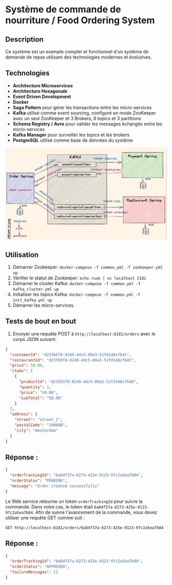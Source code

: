 # Système de commande de nourriture / Food Ordering System

## Description

Ce système est un exemple complet et fonctionnel d'un système de demande de repas utilisant des technologies modernes et évolutives.

## Technologies

- **Architecture Microservices**
- **Architecture Hexagonale**
- **Event Driven Development**
- **Docker**
- **Saga Pattern** pour gérer les transactions entre les micro-services
- **Kafka** utilisé comme event sourcing, configuré en mode ZooKeeper avec un seul ZooKeeper et 3 Brokers, 6 topics et 3 partitions
- **Schema Registry / Avro** pour valider les messages échangés entre les micro-services
- **Kafka Manager** pour surveiller les topics et les brokers
- **PostgreSQL** utilisé comme base de données du système

![Architecture de l'application](https://raw.githubusercontent.com/selbokhari/food-ordering-system/main/architecture.png)

## Utilisation

1. Démarrer Zookeeper: `docker-compose -f common.yml -f zookeeper.yml up`
2. Vérifier le statut de Zookeeper: `echo ruok | nc localhost 2181`
3. Démarrer le cluster Kafka: `docker-compose -f common.yml -f kafka_cluster.yml up`
4. Initialiser les topics Kafka: `docker-compose -f common.yml -f init_kafka.yml up`
5. Démarrer les micro-services.

## Tests de bout en bout

1. Envoyer une requête POST à `http://localhost:8181/orders` avec le corps JSON suivant:

```json
{
  "customerId": "d215b5f8-0249-4dc5-89a3-51fd148cfb41",
  "restaurantId": "d215b5f8-0249-4dc5-89a3-51fd148cfb45",
  "price": 50.00,
  "items": [
    {
      "productId": "d215b5f8-0249-4dc5-89a3-51fd148cfb48",
      "quantity": 1,
      "price": "50.00",
      "subTotal": "50.00"
    }
  ],
  "address": {
    "street": "street_1",
    "postalCode": "1000AB",
    "city": "Amsterdam"
  }
}

```

## Réponse :

```json
{
  "orderTrackingId": "6a84f37a-6273-425e-9123-97c2a5ea7b84",
  "orderStatus": "PENDING",
  "message": "Order created successfully"
}
```
Le Web service retourne un token `orderTrackingId` pour suivre la commande. Dans votre cas, le token était `6a84f37a-6273-425e-9123-97c2a5ea7b84`.
Afin de suivre l'avancement de la commande, vous devez utiliser une requête GET comme suit :

```
GET http://localhost:8181/orders/6a84f37a-6273-425e-9123-97c2a5ea7b84
```
## Réponse :
```json
{
  "orderTrackingId": "6a84f37a-6273-425e-9123-97c2a5ea7b84",
  "orderStatus": "APPROVED",
  "failureMessages": []
}
```

